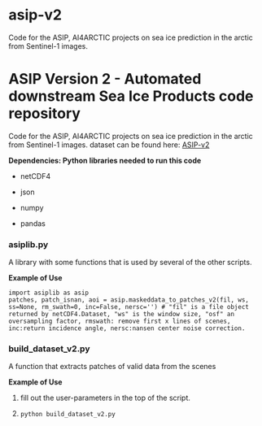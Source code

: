 # asip-v2
Code for the ASIP, AI4ARCTIC projects on sea ice prediction in the arctic from Sentinel-1 images.



# ASIP Version 2 - Automated downstream Sea Ice Products code repository

Code for the ASIP, AI4ARCTIC projects on sea ice prediction in the arctic from Sentinel-1 images. dataset can be found here: [ASIP-v2](https://data.dtu.dk/articles/dataset/AI4Arctic_ASIP_Sea_Ice_Dataset_-_version_2/13011134)

**Dependencies: Python libraries needed to run this code**

* netCDF4

* json

* numpy 

* pandas

### asiplib.py
A library with some functions that is used by several of the other scripts.

**Example of Use**

```
import asiplib as asip
patches, patch_isnan, aoi = asip.maskeddata_to_patches_v2(fil, ws, ss=None, rm_swath=0, inc=False, nersc='') # "fil" is a file object returned by netCDF4.Dataset, "ws" is the window size, "osf" an oversampling factor, rmswath: remove first x lines of scenes, inc:return incidence angle, nersc:nansen center noise correction. 
```

### build_dataset_v2.py
A function that extracts patches of valid data from the scenes

**Example of Use**
1. fill out the user-parameters in the top of the script.

2. `python build_dataset_v2.py` 
